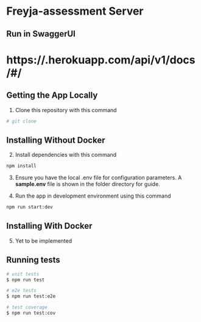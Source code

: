 # Freyja-assessment Server

## Run in SwaggerUI
# https://.herokuapp.com/api/v1/docs/#/
## Getting the App Locally

1. Clone this repository with this command
```bash
# git clone 
```

## Installing Without Docker

2. Install dependencies with this command
```bash
npm install
```

3. Ensure you have the local .env file for configuration parameters. A **sample.env** file is shown in the folder directory for guide.

4. Run the app in development environment using this command
```bash
npm run start:dev
```
## Installing With Docker

5. Yet to be implemented

## Running tests

```bash
# unit tests
$ npm run test

# e2e tests
$ npm run test:e2e

# test coverage
$ npm run test:cov
```
